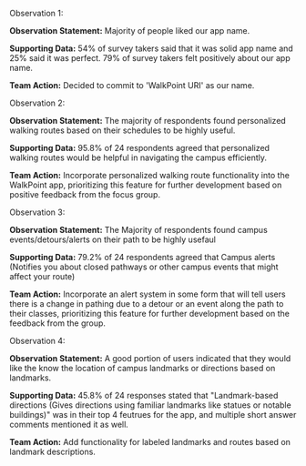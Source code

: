 Observation 1:

**Observation Statement:** Majority of people liked our app name.

**Supporting Data:** 54% of survey takers said that it was solid app name and 25% said it was perfect. 79% of survey takers felt positively about our app name.

**Team Action:** Decided to commit to 'WalkPoint URI' as our name.


Observation 2:

**Observation Statement:** The majority of respondents found personalized walking routes based on their schedules to be highly useful.

**Supporting Data:** 95.8% of 24 respondents agreed that personalized walking routes would be helpful in navigating the campus efficiently.

**Team Action:** Incorporate personalized walking route functionality into the WalkPoint app, prioritizing this feature for further development based on positive feedback from the focus group.

Observation 3:

**Observation Statement:** The Majority of respondents found campus events/detours/alerts on their path to be highly usefaul

**Supporting Data:** 79.2% of 24 respondents agreed that Campus alerts (Notifies you about closed pathways or other campus events that might affect your route) 

**Team Action:** Incorporate an alert system in some form that will tell users there is a change in pathing due to a detour or an event along the path to their classes, prioritizing this feature for further development based on the feedback from the group.

Observation 4:

**Observation Statement:** A good portion of users indicated that they would like the know the location of campus landmarks or directions based on landmarks.

**Supporting Data:** 45.8% of 24 responses stated that "Landmark-based directions (Gives directions using familiar landmarks like statues or notable buildings)" was in their top 4 feutrues for the app, and multiple short answer comments mentioned it as well.

**Team Action:** Add functionality for labeled landmarks and routes based on landmark descriptions.
